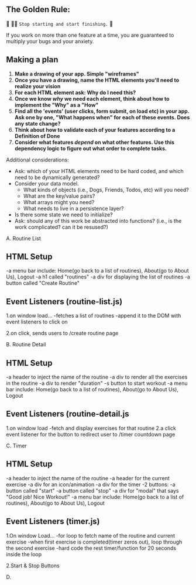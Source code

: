 ## The Golden Rule: 

🦸 🦸‍♂️ `Stop starting and start finishing.` 🏁

If you work on more than one feature at a time, you are guaranteed to multiply your bugs and your anxiety.

## Making a plan

1) **Make a drawing of your app. Simple "wireframes"**
1) **Once you have a drawing, name the HTML elements you'll need to realize your vision**
1) **For each HTML element ask: Why do I need this?** 
1) **Once we know _why_ we need each element, think about how to implement the "Why" as a "How"**
1) **Find all the 'events' (user clicks, form submit, on load etc) in your app. Ask one by one, "What happens when" for each of these events. Does any state change?**
1) **Think about how to validate each of your features according to a Definition of Done**
1) **Consider what features _depend_ on what other features. Use this dependency logic to figure out what order to complete tasks.**

Additional considerations:
- Ask: which of your HTML elements need to be hard coded, and which need to be dynamically generated?
- Consider your data model. 
  - What kinds of objects (i.e., Dogs, Friends, Todos, etc) will you need? 
  - What are the key/value pairs? 
  - What arrays might you need? 
  - What needs to live in a persistence layer?
- Is there some state we need to initialize?
- Ask: should any of this work be abstracted into functions? (i.e., is the work complicated? can it be resused?)

A. Routine List
## HTML Setup

  -a menu bar include: Home(go back to a list of routines), About(go to About Us), Logout
  -a h1 called "routines"
  -a div for displaying the list of routines
  -a button called "Create Routine"
## Event Listeners (routine-list.js)
1.on window load...
  -fetches a list of routines
  -append it to the DOM with event listeners to click on

2.on click, sends users to /create routine page


B. Routine Detail

## HTML Setup
  -a header to inject the name of the routine
  -a div to render all the exercises in the routine
  -a div to render "duration"
  -s button to start workout
  -a menu bar include: Home(go back to a list of routines), About(go to About Us), Logout

## Event Listeners (routine-detail.js
1.on window load
  -fetch and display exercises for that routine
2.a click event listener for the button to redirect user to /timer countdown page

C. Timer
## HTML Setup
  -a header to inject the name of the routine
  -a header for the current exercise
  -a div for an icon/animation
  -a div for the timer
  -2 buttons:
    -a button called "start"
    -a button called "stop"
  -a div for "modal" that says "Good job! Nice Workout!"
  -a menu bar include: Home(go back to a list of routines), About(go to About Us), Logout

## Event Listeners (timer.js)
1.On window Load...
  -for loop to fetch name of the routine and current exercise
  -when first exercise is completed(timer zeros out), loop through the second exercise
  -hard code the rest timer/function for 20 seconds inside the loop

2.Start & Stop Buttons

D. 
